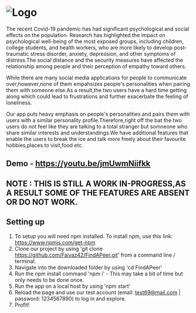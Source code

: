 #         ![Logo](https://github.com/natewu/CalgaryHacks/blob/master/Logo.jpg)

The recent Covid-19 pandemic has had significant psychological and social effects on the population. Research has highlighted the impact on psychological well-being of the most exposed groups, including children, college students, and health workers, who are more likely to develop post-traumatic stress disorder, anxiety, depression, and other symptoms of distress.The social distance and the security measures have affected the relationship among people and their perception of empathy toward others.

While there are many social media applications for people to communicate over,however,none of them empahsizes people's personalities when pairing them with someone else.As a result,the two users have a hard time getting along which could lead to frustrations and further exacerbate the feeling of loneliness.

Our app puts heavy emphasis on people's personalities and pairs them with users with a similar personality profile.Therefore,right off the bat the two users do not feel like they are talking to a total stranger but somneone who share similar interests and understandings.We have additional features that enable the users to break the ice and talk more freely about their favourite hobbies,places to visit,food etc.

## Demo - https://youtu.be/jmUwmNiifkk

## NOTE : THIS IS STILL A WORK IN-PROGRESS,AS A RESULT SOME OF THE FEATURES ARE ABSENT OR DO NOT WORK.

## Setting up

1. To setup you will need npm installed. To install npm, use this link: <https://www.npmjs.com/get-npm>
2. Clone our project by using 'git clone https://github.com/Faiyaz42/FindAPeer.git' from a command line / terminal.
3. Navigate into the downloaded folder by using 'cd FindAPeer'
4. Run the npm install command 'npm i' - This may take a bit of time but only needs to be done once.
5. Run the app on a local host by using 'npm start'
6. Reload the page and use our test account (email: test69@mail.com | password: 1234567890) to log in and explore.  
7. Profit!
